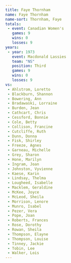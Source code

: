 ```yaml
---
title: Faye Thornham
name: Faye Thornham
name-sort: Thornham, Faye
totals:
 - event: Canadian Women's
   games: 9
   wins: 0
   losses: 9
years:
 - year: 1973
   event: Macdonald Lassies
   team: "NS"
   position: Third
   games: 9
   wins: 0
   losses: 9
vs:
 - Ahlstrom, Loretto
 - Blackburn, Shannon
 - Bowering, Ann
 - Bradawaski, Lorraine
 - Burden, Jean
 - Cathcart, Chris
 - Cessford, Bonnie
 - Cole, Betty
 - Collison, Francine
 - Cutcliffe, Ruth
 - Dunn, Donna
 - Fisk, Shirley
 - Freeze, Agnes
 - Garneau, Michelle
 - Grey, Sharon
 - Hone, Marilyn
 - Ingram, Joan
 - Johnston, Vyvienne
 - Kaese, Karin
 - Lindsay, Thelma
 - Lougheed, Isabelle
 - Macklem, Geraldine
 - McKee, Joyce
 - McLeod, Sheila
 - Morrison, Lenore
 - Munro, Isabel
 - Pezer, Vera
 - Pope, Joan
 - Roberts, Frances
 - Rose, Dorothy
 - Rowan, Sheila
 - Thompson, Elayne
 - Thompson, Louise
 - Tinney, Jackie
 - Tobin, Lee
 - Walker, Lois
---
```


